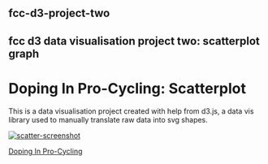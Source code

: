## fcc-d3-project-two
## fcc d3 data visualisation project two: scatterplot graph

# Doping In Pro-Cycling: Scatterplot

This is a data visualisation project created with help from d3.js, a data vis library used to manually translate raw data into svg shapes.

[![scatter-screenshot](https://user-images.githubusercontent.com/57681651/98584591-fdf83e80-22bd-11eb-8374-2a773433f372.JPG)](https://mike1234-pixel.github.io/fcc-d3-project-two/)

[Doping In Pro-Cycling](https://mike1234-pixel.github.io/fcc-d3-project-two/)
